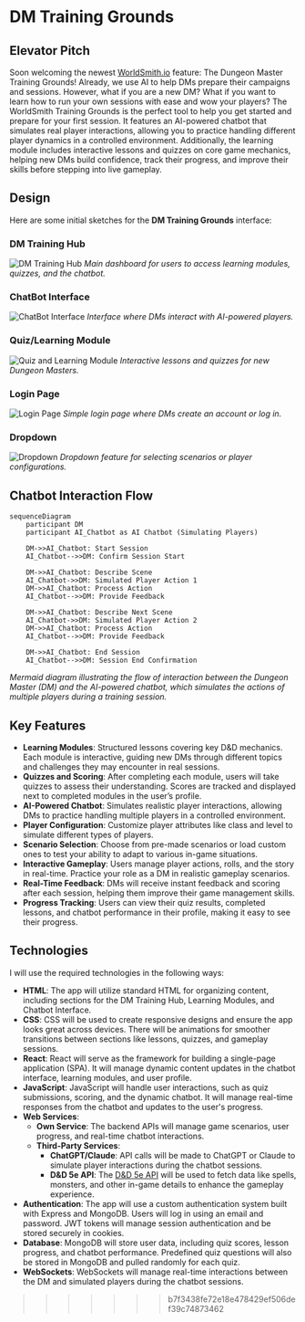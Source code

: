 # DM Training Grounds

## Elevator Pitch
Soon welcoming the newest [WorldSmith.io](https://www.worldsmith.io/) feature: The Dungeon Master Training Grounds! Already, we use AI to help DMs prepare their campaigns and sessions. However, what if you are a new DM? What if you want to learn how to run your own sessions with ease and wow your players? The WorldSmith Training Grounds is the perfect tool to help you get started and prepare for your first session. It features an AI-powered chatbot that simulates real player interactions, allowing you to practice handling different player dynamics in a controlled environment. Additionally, the learning module includes interactive lessons and quizzes on core game mechanics, helping new DMs build confidence, track their progress, and improve their skills before stepping into live gameplay.

## Design
Here are some initial sketches for the **DM Training Grounds** interface:

### DM Training Hub
![DM Training Hub](./ReadMeImages/DM_Training_Grounds_Homepage.png)
*Main dashboard for users to access learning modules, quizzes, and the chatbot.*

### ChatBot Interface
![ChatBot Interface](./ReadMeImages/ChatBot.png)
*Interface where DMs interact with AI-powered players.*

### Quiz/Learning Module
![Quiz and Learning Module](./ReadMeImages/Quiz:Learning.png)
*Interactive lessons and quizzes for new Dungeon Masters.*

### Login Page
![Login Page](./ReadMeImages/Login.png)
*Simple login page where DMs create an account or log in.*

### Dropdown
![Dropdown](./ReadMeImages/Dropdown.png)
*Dropdown feature for selecting scenarios or player configurations.*

## Chatbot Interaction Flow

```mermaid
sequenceDiagram
    participant DM
    participant AI_Chatbot as AI Chatbot (Simulating Players)
    
    DM->>AI_Chatbot: Start Session
    AI_Chatbot-->>DM: Confirm Session Start
    
    DM->>AI_Chatbot: Describe Scene
    AI_Chatbot->>DM: Simulated Player Action 1
    DM->>AI_Chatbot: Process Action
    AI_Chatbot-->>DM: Provide Feedback
    
    DM->>AI_Chatbot: Describe Next Scene
    AI_Chatbot->>DM: Simulated Player Action 2
    DM->>AI_Chatbot: Process Action
    AI_Chatbot-->>DM: Provide Feedback

    DM->>AI_Chatbot: End Session
    AI_Chatbot-->>DM: Session End Confirmation
```
*Mermaid diagram illustrating the flow of interaction between the Dungeon Master (DM) and the AI-powered chatbot, which simulates the actions of multiple players during a training session.*

## Key Features
- **Learning Modules**: Structured lessons covering key D&D mechanics. Each module is interactive, guiding new DMs through different topics and challenges they may encounter in real sessions.
- **Quizzes and Scoring**: After completing each module, users will take quizzes to assess their understanding. Scores are tracked and displayed next to completed modules in the user’s profile.
- **AI-Powered Chatbot**: Simulates realistic player interactions, allowing DMs to practice handling multiple players in a controlled environment.
- **Player Configuration**: Customize player attributes like class and level to simulate different types of players.
- **Scenario Selection**: Choose from pre-made scenarios or load custom ones to test your ability to adapt to various in-game situations.
- **Interactive Gameplay**: Users manage player actions, rolls, and the story in real-time. Practice your role as a DM in realistic gameplay scenarios.
- **Real-Time Feedback**: DMs will receive instant feedback and scoring after each session, helping them improve their game management skills.
- **Progress Tracking**: Users can view their quiz results, completed lessons, and chatbot performance in their profile, making it easy to see their progress.

## Technologies
I will use the required technologies in the following ways:

- **HTML**: The app will utilize standard HTML for organizing content, including sections for the DM Training Hub, Learning Modules, and Chatbot Interface.
- **CSS**: CSS will be used to create responsive designs and ensure the app looks great across devices. There will be animations for smoother transitions between sections like lessons, quizzes, and gameplay sessions.
- **React**: React will serve as the framework for building a single-page application (SPA). It will manage dynamic content updates in the chatbot interface, learning modules, and user profile.
- **JavaScript**: JavaScript will handle user interactions, such as quiz submissions, scoring, and the dynamic chatbot. It will manage real-time responses from the chatbot and updates to the user's progress.
- **Web Services**:
  - **Own Service**: The backend APIs will manage game scenarios, user progress, and real-time chatbot interactions.
  - **Third-Party Services**:
    - **ChatGPT/Claude**: API calls will be made to ChatGPT or Claude to simulate player interactions during the chatbot sessions.
    - **D&D 5e API**: The [D&D 5e API](https://www.dnd5eapi.co/) will be used to fetch data like spells, monsters, and other in-game details to enhance the gameplay experience.
- **Authentication**: The app will use a custom authentication system built with Express and MongoDB. Users will log in using an email and password. JWT tokens will manage session authentication and be stored securely in cookies.
- **Database**: MongoDB will store user data, including quiz scores, lesson progress, and chatbot performance. Predefined quiz questions will also be stored in MongoDB and pulled randomly for each quiz.
- **WebSockets**: WebSockets will manage real-time interactions between the DM and simulated players during the chatbot sessions.
>>>>>>> b7f3438fe72e18e478429ef506def39c74873462
